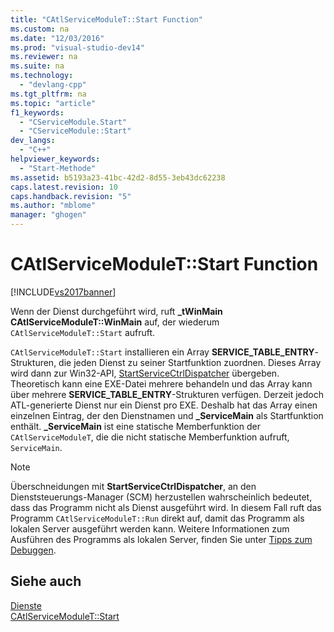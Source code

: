 ```yaml
---
title: "CAtlServiceModuleT::Start Function"
ms.custom: na
ms.date: "12/03/2016"
ms.prod: "visual-studio-dev14"
ms.reviewer: na
ms.suite: na
ms.technology: 
  - "devlang-cpp"
ms.tgt_pltfrm: na
ms.topic: "article"
f1_keywords: 
  - "CServiceModule.Start"
  - "CServiceModule::Start"
dev_langs: 
  - "C++"
helpviewer_keywords: 
  - "Start-Methode"
ms.assetid: b5193a23-41bc-42d2-8d55-3eb43dc62238
caps.latest.revision: 10
caps.handback.revision: "5"
ms.author: "mblome"
manager: "ghogen"
---
```

# CAtlServiceModuleT::Start Function
[!INCLUDE[vs2017banner](../assembler/inline/includes/vs2017banner.md)]

Wenn der Dienst durchgeführt wird, ruft **\_tWinMain CAtlServiceModuleT::WinMain** auf, der wiederum `CAtlServiceModuleT::Start` aufruft.  
  
 `CAtlServiceModuleT::Start` installieren ein Array **SERVICE\_TABLE\_ENTRY**\-Strukturen, die jeden Dienst zu seiner Startfunktion zuordnen.  Dieses Array wird dann zur Win32\-API, [StartServiceCtrlDispatcher](http://msdn.microsoft.com/library/windows/desktop/ms686324) übergeben.  Theoretisch kann eine EXE\-Datei mehrere behandeln und das Array kann über mehrere **SERVICE\_TABLE\_ENTRY**\-Strukturen verfügen.  Derzeit jedoch ATL\-generierte Dienst nur ein Dienst pro EXE.  Deshalb hat das Array einen einzelnen Eintrag, der den Dienstnamen und **\_ServiceMain** als Startfunktion enthält.  **\_ServiceMain** ist eine statische Memberfunktion der `CAtlServiceModuleT`, die die nicht statische Memberfunktion aufruft, `ServiceMain`.  
  
> [!NOTE]
>  Überschneidungen mit **StartServiceCtrlDispatcher**, an den Dienststeuerungs\-Manager \(SCM\) herzustellen wahrscheinlich bedeutet, dass das Programm nicht als Dienst ausgeführt wird.  In diesem Fall ruft das Programm `CAtlServiceModuleT::Run` direkt auf, damit das Programm als lokalen Server ausgeführt werden kann.  Weitere Informationen zum Ausführen des Programms als lokalen Server, finden Sie unter [Tipps zum Debuggen](../atl/debugging-tips.md).  
  
## Siehe auch  
 [Dienste](../atl/atl-services.md)   
 [CAtlServiceModuleT::Start](../Topic/CAtlServiceModuleT::Start.md)